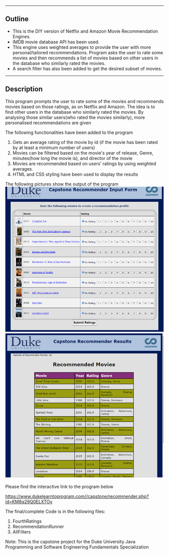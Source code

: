 

-------------------------------------------------------------------------------------------------

Outline 
--------
- This is the DIY version of Netflix and Amazon Movie Recommendation Engines. 
- IMDB movie database API has been used. 
- This engine uses weighted averages to provide the user with more personal/tailored recommendations. Program asks the user to rate some movies and then recommends a list of movies based on other users in the database who similarly rated the movies.
- A search filter has also been added to get the desired subset of movies.

--------------------------------------------------------------------------------------------------

Description
-------------------
This program prompts the user to rate some of the movies and recommends movies based on those ratings, as on Netflix and Amazon. The idea is to find other users in the database who similarly rated the movies. By analysing those similar users(who rated the movies similarly), more personalised recommendations are given

The following functionalities have been added to the program
1. Gets an average rating of the movie by id (if the movie has been rated by at least a minimum number of users)
2. Movies can be filtered based on the movie's year of release, Genre, minutes(how long the movie is), and director of the movie
3. Movies are recommended based on users’ ratings by using weighted averages.
4. HTML and CSS styling have been used to display the results

The following pictures show the output of the program
![](Images/SubmitRatings.PNG)
![](Images/Recommendations.PNG)


Please find the interactive link to the program below

https://www.dukelearntoprogram.com//capstone/recommender.php?id=KM8q29Q0ELXTOv

The final/complete Code is in the following files:
1. FourthRatings
2. RecommendationRunner
3. AllFilters

Note: This is the capstone project for the Duke University Java Programming and Software Engineering Fundamentals Specialization


